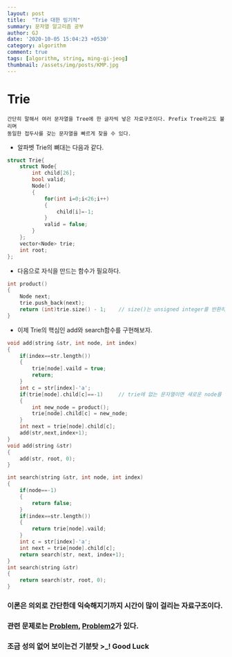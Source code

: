 ```yaml
---
layout: post
title:  "Trie 대한 밍기적"
summary: 문자열 알고리즘 공부
author: GJ
date: '2020-10-05 15:04:23 +0530'
category: algorithm
comment: true
tags: [algorithm, string, ming-gi-jeog]
thumbnail: /assets/img/posts/KMP.jpg
---
```



# Trie

    간단히 말해서 여러 문자열을 Tree에 한 글자씩 넣은 자료구조이다. Prefix Tree라고도 불리며
    동일한 접두사를 갖는 문자열을 빠르게 찾을 수 있다.


* 알파벳 Trie의 뼈대는 다음과 같다.


```cpp
struct Trie{
    struct Node{
        int child[26];
        bool valid;
        Node()
        {
            for(int i=0;i<26;i++)
            {
                child[i]=-1;
            }
            valid = false;
        }
    };
    vector<Node> trie;
    int root;
};
```

* 다음으로 자식을 만드는 함수가 필요하다.

```cpp
int product()
{
    Node next;
    trie.push_back(next);
    return (int)trie.size() - 1;    // size()는 unsigned integer를 반환하므로 int로 형변환해주는 습관을 갖자!
}
```

* 이제 Trie의 핵심인 add와 search함수를 구현해보자.
```cpp
void add(string &str, int node, int index)
{
    if(index==str.length())
    {
        trie[node].vaild = true;
        return;
    }
    int c = str[index]-'a';
    if(trie[node].child[c]==-1)     // trie에 없는 문자열이면 새로운 node를 만들어주자!
    {
        int new_node = product();
        trie[node].child[c] = new_node;
    }
    int next = trie[node].child[c];
    add(str,next,index+1);
}
void add(string &str)
{
    add(str, root, 0);
}

int search(string &str, int node, int index)
{
    if(node==-1)
    {
        return false;
    }
    if(index==str.length())
    {
        return trie[node].vaild;
    }
    int c = str[index]-'a';
    int next = trie[node].child[c];
    return search(str, next, index+1);
}
int search(string &str)
{
    return search(str, root, 0);
}
```

### 이론은 의외로 간단한데 익숙해지기까지 시간이 많이 걸리는 자료구조이다.
### 관련 문제로는 [Problem](https://www.acmicpc.net/problem/14425), [Problem2](https://www.acmicpc.net/problem/14426)가 있다.
### 조금 성의 없어 보이는건 기분탓 >_! Good Luck
